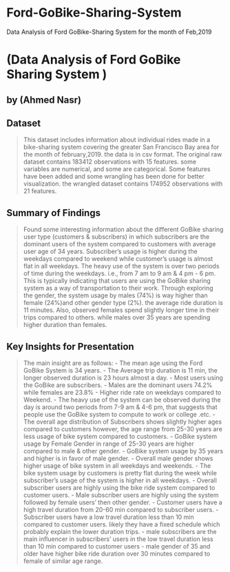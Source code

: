 # Ford-GoBike-Sharing-System
Data Analysis of Ford GoBike-Sharing System for the month of Feb,2019
# (Data Analysis of Ford GoBike Sharing System )
## by (Ahmed Nasr)


## Dataset

> This dataset includes information about individual rides made in a bike-sharing system covering the greater San Francisco Bay area for the month of february,2019. the data is in csv format. The original raw dataset contains 183412 observations with 15 features. some variables are numerical, and some are categorical. Some features have been added and some wrangling has been done for better visualization. the wrangled dataset contains 174952 observations with 21 features.

## Summary of Findings

> Found some interesting information about the different GoBike sharing user type  (customers & subscribers) in which subscribers are the dominant users of the system compared to customers with average user age of 34 years. Subscriber’s usage is higher during the weekdays compared to weekend while customer’s usage is almost flat in all weekdays. The heavy use of the system is over two periods of time during the weekdays. i.e., from 7 am to 9 am & 4 pm - 6 pm. This is typically indicating that users are using the GoBike sharing system as a way of transportation to their work. Through exploring the gender, the system usage by males (74%) is way higher than female (24%)and other gender type (2%).
the average ride duration is 11 minutes. Also, observed females spend slightly longer time in their trips compared to others. while males over 35 years are spending higher duration than females.


## Key Insights for Presentation

> The main insight are as follows:
    - The mean age using the Ford GoBike System is 34 years.
    - The Average trip duration is 11 min, the longer observed duration is 23 hours almost a day.
    - Most users using the GoBike are subscribers.
    - Males are the dominant users 74.2% while females are 23.8%
    - Higher ride rate on weekdays compared to Weekend.
    - The heavy use of the system can be observed during the day is around two periods from 7-9 am & 4-6 pm, that suggests that people use the GoBike system to compute to work or college .etc.
    - The overall age distribution of Subscribers shows slightly higher ages compared to customers however, the age range from 25-30 years are less usage of bike system compared to customers.
    - GoBike system usage by Female Gender in range of 25-30 years are higher compared to male & other gender.
    - GoBike system usage by 35 years and higher is in favor of male gender.
    - Overall male gender shows higher usage of bike system in all weekdays and weekends.
    - The bike system usage by customers is pretty flat during the week while subscriber’s usage of the system is higher in all weekdays.
    - Overall subscriber users are highly using the bike ride system compared to customer users.
    - Male subscriber users are highly using the system followed by female users’ then other gender.
    - Customer users have a high travel duration from 20-60 min compared to subscriber users.
    - Subscriber users have a low travel duration less than 10 min compared to customer users. likely they have a fixed schedule which probably explain the lower duration trips.
    - male subscribers are the main influencer in subscribers’ users in the low travel duration less than 10 min compared to customer users
    - male gender of 35 and older have higher bike ride duration over 30 minutes compared to female of similar age range.
